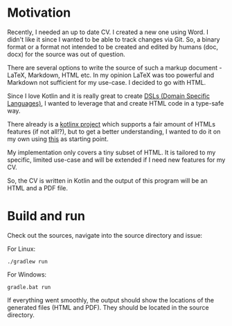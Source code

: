 # Motivation

Recently, I needed an up to date CV. I created a new one using Word. I didn't like it since I wanted to be able to track changes via Git. 
So, a binary format or a format not intended to be created and edited by humans (doc, docx) for the source was out of question. 

There are several options to write the source of such a markup document - LaTeX, Markdown, HTML etc. 
In my opinion LaTeX was too powerful and Markdown not sufficient for my use-case. I decided to go with HTML.

Since I love Kotlin and it is really great to create [DSLs (Domain Specific Languages)](https://en.wikipedia.org/wiki/Domain-specific_language), 
I wanted to leverage that and create HTML code in a type-safe way.

There already is a [kotlinx project](https://github.com/Kotlin/kotlinx.html) which supports a fair amount of HTMLs features (if not all!?), but 
to get a better understanding, I wanted to do it on my own using [this](https://try.kotlinlang.org/#/Examples/Longer%20examples/HTML%20Builder/HTML%20Builder.kt) as starting point.

My implementation only covers a tiny subset of HTML. It is tailored to my specific, limited use-case and will be extended if I
need new features for my CV.

So, the CV is written in Kotlin and the output of this program will be an HTML and a PDF file.

# Build and run

Check out the sources, navigate into the source directory and issue:

For Linux:
```
./gradlew run
```

For Windows:
```
gradle.bat run
```

If everything went smoothly, the output should show the locations of the generated files (HTML and PDF).
They should be located in the source directory.